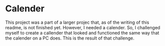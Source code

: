 # Calender

This project was a part of a larger projec that, as of the writing of this readme, is not finished yet. However, I needed a calender. So, I challenged myself to create a callender that looked and functioned the same way that the calender on a PC does. This is the result of that challenge.
